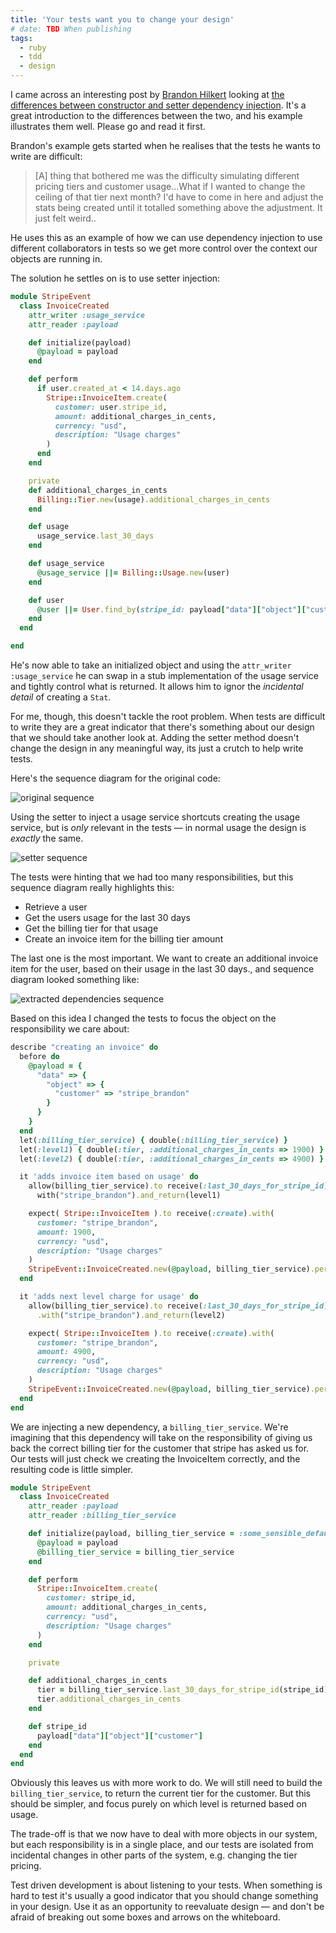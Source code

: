 ```yaml
---
title: 'Your tests want you to change your design'
# date: TBD When publishing
tags:
  - ruby
  - tdd
  - design
---
```


I came across an interesting post by [Brandon Hilkert][brandon] looking at [the
differences between constructor and setter dependency injection][di-post]. It's
a great introduction to the differences between the two, and his example
illustrates them well. Please go and read it first.

Brandon's example gets started when he realises that the tests he wants to write
are difficult:

  > [A] thing that bothered me was the difficulty simulating different pricing
  > tiers and customer usage...What if I wanted to change the ceiling of that
  > tier next month? I'd have to come in here and adjust the stats being created
  > until it totalled something above the adjustment. It just felt weird..

He uses this as an example of how we can use dependency injection to use
different collaborators in tests so we get more control over the context our
objects are running in.

The solution he settles on is to use setter injection:

```ruby
module StripeEvent
  class InvoiceCreated
    attr_writer :usage_service
    attr_reader :payload

    def initialize(payload)
      @payload = payload
    end

    def perform
      if user.created_at < 14.days.ago
        Stripe::InvoiceItem.create(
          customer: user.stripe_id,
          amount: additional_charges_in_cents,
          currency: "usd",
          description: "Usage charges"
        )
      end
    end

    private
    def additional_charges_in_cents
      Billing::Tier.new(usage).additional_charges_in_cents
    end

    def usage
      usage_service.last_30_days
    end

    def usage_service
      @usage_service ||= Billing::Usage.new(user)
    end

    def user
      @user ||= User.find_by(stripe_id: payload["data"]["object"]["customer"])
    end
  end

end
```

He's now able to take an initialized object and using the `attr_writer
:usage_service` he can swap in a stub implementation of the usage service and
tightly control what is returned. It allows him to ignor the _incidental detail_
of creating a `Stat`.

For me, though, this doesn't tackle the root problem. When tests are difficult to write
they are a great indicator that there's something about our design that we
should take another look at. Adding the setter method doesn't change the design
in any meaningful way, its just a crutch to help write tests.

Here's the sequence diagram for the original code:

![original sequence](https://dl.dropboxusercontent.com/u/41915/tooky-images/listening_to_tests_1.png)

Using the setter to inject a usage service shortcuts creating the usage service,
but is _only_ relevant in the tests &mdash; in normal usage the design is
_exactly_ the same.

![setter sequence](https://dl.dropboxusercontent.com/u/41915/tooky-images/listening_to_tests_2.png)

The tests were hinting that we had too many responsibilities, but this sequence
diagram really highlights this:

  * Retrieve a user
  * Get the users usage for the last 30 days
  * Get the billing tier for that usage
  * Create an invoice item for the billing tier amount

The last one is the most important. We want to create an additional invoice item
for the user, based on their usage in the last 30 days., and 
sequence diagram looked something like:

![extracted dependencies sequence](https://dl.dropboxusercontent.com/u/41915/tooky-images/listening_to_tests_3.png)

Based on this idea I changed the tests to focus the object on the responsibility
we care about:

```ruby
describe "creating an invoice" do
  before do
    @payload = {
      "data" => {
        "object" => {
          "customer" => "stripe_brandon"
        }
      }
    }
  end
  let(:billing_tier_service) { double(:billing_tier_service) }
  let(:level1) { double(:tier, :additional_charges_in_cents => 1900) }
  let(:level2) { double(:tier, :additional_charges_in_cents => 4900) }

  it 'adds invoice item based on usage' do
    allow(billing_tier_service).to receive(:last_30_days_for_stripe_id).
      with("stripe_brandon").and_return(level1)

    expect( Stripe::InvoiceItem ).to receive(:create).with(
      customer: "stripe_brandon",
      amount: 1900,
      currency: "usd",
      description: "Usage charges"
    )
    StripeEvent::InvoiceCreated.new(@payload, billing_tier_service).perform
  end

  it 'adds next level charge for usage' do
    allow(billing_tier_service).to receive(:last_30_days_for_stripe_id)
      .with("stripe_brandon").and_return(level2)

    expect( Stripe::InvoiceItem ).to receive(:create).with(
      customer: "stripe_brandon",
      amount: 4900,
      currency: "usd",
      description: "Usage charges"
    )
    StripeEvent::InvoiceCreated.new(@payload, billing_tier_service).perform
  end
end
```

We are injecting a new dependency, a `billing_tier_service`. We're imagining
that this dependency will take on the responsibility of giving us back the
correct billing tier for the customer that stripe has asked us for. Our tests
will just check we creating the InvoiceItem correctly, and the resulting code
is little simpler.

```ruby
module StripeEvent
  class InvoiceCreated
    attr_reader :payload
    attr_reader :billing_tier_service

    def initialize(payload, billing_tier_service = :some_sensible_default)
      @payload = payload
      @billing_tier_service = billing_tier_service
    end

    def perform
      Stripe::InvoiceItem.create(
        customer: stripe_id,
        amount: additional_charges_in_cents,
        currency: "usd",
        description: "Usage charges"
      )
    end

    private

    def additional_charges_in_cents
      tier = billing_tier_service.last_30_days_for_stripe_id(stripe_id)
      tier.additional_charges_in_cents
    end

    def stripe_id
      payload["data"]["object"]["customer"]
    end
  end
end
```

Obviously this leaves us with more work to do. We will still need to build the
`billing_tier_service`, to return the current tier for the customer. But this
should be simpler, and focus purely on which level is returned based on usage.

The trade-off is that we now have to deal with more objects in our system, but
each responsibility is in a single place, and our tests are isolated from
incidental changes in other parts of the system, e.g. changing the tier pricing.

Test driven development is about listening to your tests. When something is hard
to test it's usually a good indicator that you should change something in your
design. Use it as an opportunity to reevaluate design &mdash; and don't be
afraid of breaking out some boxes and arrows on the whiteboard.

[brandon]: https://twitter.com/brandonhilkert
[di-post]: http://brandonhilkert.com/blog/a-ruby-refactor-exploring-dependency-injection-options/
